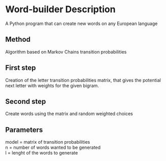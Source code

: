 # Word-builder Description
A Python program that can create new words on any European language

## Method
Algorithm based on Markov Chains transition probabilities

## First step
Creation of the letter transition probabilities matrix, that gives the potential next letter with weights for the given bigram.

## Second step
Create words using the matrix and random weighted choices 

## Parameters
model = matrix of transition probabilities\
n = number of words wanted to be generated\
l = lenght of the words to generate
